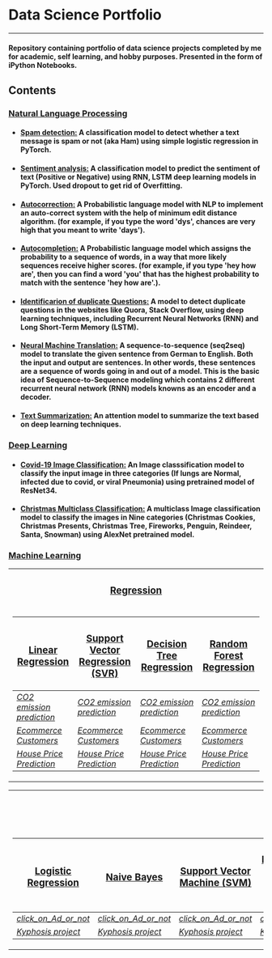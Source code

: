 <!---
nehalvaghasiya/nehalvaghasiya is a ✨ special ✨ repository because its `README.md` (this file) appears on your GitHub profile.
You can click the Preview link to take a look at your changes.
--->
# **Data Science Portfolio**
---

#### Repository containing portfolio of data science projects completed by me for academic, self learning, and hobby purposes. Presented in the form of iPython Notebooks.

## **Contents**


### **[Natural Language Processing](https://github.com/nehalvaghasiya/Data-Science-Portfolio/tree/main/Natural%20Language%20Processing)**


- #### **[Spam detection:](https://github.com/nehalvaghasiya/Data-Science-Portfolio/tree/main/Natural%20Language%20Processing/Spam%20detection)**  A classification model to detect whether a text message is spam or not (aka Ham) using simple logistic regression in PyTorch.
- #### **[Sentiment analysis:](https://github.com/nehalvaghasiya/Data-Science-Portfolio/tree/main/Natural%20Language%20Processing/Sentiment%20analysis)** A classification model to predict the sentiment of text (Positive or Negative) using RNN, LSTM deep learning models in PyTorch. Used dropout to get rid of Overfitting.
- #### **[Autocorrection:](https://github.com/nehalvaghasiya/Data-Science-Portfolio/tree/main/Natural%20Language%20Processing/Autocorrection)** A Probabilistic language model with NLP to implement an auto-correct system with the help of minimum edit distance algorithm. (for example, if you type the word 'dys', chances are very high that you meant to write 'days').
- #### **[Autocompletion:](https://github.com/nehalvaghasiya/Data-Science-Portfolio/tree/main/Natural%20Language%20Processing/Autocompletion)**  A Probabilistic language model which assigns the probability to a sequence of words, in a way that more likely sequences receive higher scores. (for example, if you type 'hey how are', then you can find a word 'you' that has the highest probability to match with the sentence 'hey how are'.).
- #### **[Identificarion of duplicate Questions:](https://github.com/nehalvaghasiya/Data-Science-Portfolio/tree/main/Natural%20Language%20Processing/Identificarion%20of%20duplicate%20Questions)** A model to detect duplicate questions in the websites like Quora, Stack Overflow, using deep learning techniques, including Recurrent Neural Networks (RNN) and Long Short-Term Memory (LSTM).
- #### **[Neural Machine Translation:](https://github.com/nehalvaghasiya/Data-Science-Portfolio/tree/main/Natural%20Language%20Processing/Neural%20Machine%20Translation)**  A sequence-to-sequence (seq2seq) model to translate the given sentence from German to English. Both the input and output are sentences. In other words, these sentences are a sequence of words going in and out of a model. This is the basic idea of Sequence-to-Sequence modeling which contains 2 different recurrent neural network (RNN) models knowns as an encoder and a decoder. 
- #### **[Text Summarization:](https://github.com/nehalvaghasiya/Data-Science-Portfolio/tree/main/Natural%20Language%20Processing/Text%20Summarization)** An attention model to summarize the text based on deep learning techniques.





### **[Deep Learning](https://github.com/nehalvaghasiya/Data-Science-Portfolio/tree/main/Deep%20Learning)**

- #### **[Covid-19 Image Classification:](https://github.com/nehalvaghasiya/Data-Science-Portfolio/tree/main/Deep%20Learning/Covid-19%20Image%20Classification)** An Image classsification model to classify the input image in three categories (If lungs are Normal, infected due to covid, or viral Pneumonia) using pretrained model of ResNet34.
- #### **[Christmas Multiclass Classification:](https://github.com/nehalvaghasiya/Data-Science-Portfolio/tree/main/Deep%20Learning/Christmas%20Multiclass%20Classification)** A multiclass Image classification model to classify the images in Nine categories (Christmas Cookies, Christmas Presents, Christmas Tree, Fireworks, Penguin, Reindeer, Santa, Snowman) using AlexNet pretrained model.





### **[Machine Learning](https://github.com/nehalvaghasiya/Data-Science-Portfolio/tree/main/Machine%20Learning)**

<table>
<tr>
<th>  <h3><a href="https://github.com/nehalvaghasiya/Data-Science-Portfolio/tree/main/Machine%20Learning/Regression">Regression</a>  </h3> </th>
</tr>
<tr>
<td>
  
| <h3 style="font-weight: bold;"><a href="https://github.com/nehalvaghasiya/Data-Science-Portfolio/tree/main/Machine%20Learning/Regression/Linear%20Regression">Linear Regression</a> </h3>| <h3 style="font-weight: bold;"><a href="https://github.com/nehalvaghasiya/Data-Science-Portfolio/tree/main/Machine%20Learning/Regression/Support%20Vector%20Regression%20(SVR)">Support Vector Regression (SVR)</a> </h3>| <h3 style="font-weight: bold;"><a href="https://github.com/nehalvaghasiya/Data-Science-Portfolio/tree/main/Machine%20Learning/Regression/Decision%20Tree%20Regression">Decision Tree Regression</a> </h3>| <h3 style="font-weight: bold;"><a href="https://github.com/nehalvaghasiya/Data-Science-Portfolio/tree/main/Machine%20Learning/Regression/Random%20Forest%20Regression">Random Forest Regression</a> </h3>|
|--|--|--|--|
| </h6> <i> <a href="https://github.com/nehalvaghasiya/Data-Science-Portfolio/tree/main/Machine%20Learning/Regression/Linear%20Regression/CO2%20emission%20prediction">CO2 emission prediction</a> </i> </h6> | </h6> <i> <a href="https://github.com/nehalvaghasiya/Data-Science-Portfolio/tree/main/Machine%20Learning/Regression/Support%20Vector%20Regression%20(SVR)/CO2%20emission%20prediction">CO2 emission prediction</a> </i> </h6> | </h6> <i> <a href="https://github.com/nehalvaghasiya/Data-Science-Portfolio/tree/main/Machine%20Learning/Regression/Decision%20Tree%20Regression/CO2%20emission%20prediction">CO2 emission prediction</a> </i> </h6> | </h6> <i> <a href="https://github.com/nehalvaghasiya/Data-Science-Portfolio/tree/main/Machine%20Learning/Regression/Random%20Forest%20Regression/CO2%20emission%20prediction">CO2 emission prediction</a> </i> </h6> |
| </h6> <i> <a href="https://github.com/nehalvaghasiya/Data-Science-Portfolio/tree/main/Machine%20Learning/Regression/Linear%20Regression/Ecommerce%20Customers">Ecommerce Customers</a> </i> </h6> | </h6> <i> <a href="https://github.com/nehalvaghasiya/Data-Science-Portfolio/tree/main/Machine%20Learning/Regression/Support%20Vector%20Regression%20(SVR)/Ecommerce%20customers">Ecommerce Customers</a> </i> </h6> | </h6> <i> <a href="https://github.com/nehalvaghasiya/Data-Science-Portfolio/tree/main/Machine%20Learning/Regression/Decision%20Tree%20Regression/Ecommerce%20customers">Ecommerce Customers</a> </i> </h6> | </h6> <i> <a href="https://github.com/nehalvaghasiya/Data-Science-Portfolio/tree/main/Machine%20Learning/Regression/Random%20Forest%20Regression/Ecommerce%20customers">Ecommerce Customers</a> </i> </h6> |
| </h6> <i> <a href="https://github.com/nehalvaghasiya/Data-Science-Portfolio/tree/main/Machine%20Learning/Regression/Linear%20Regression/House%20Price%20Prediction">House Price Prediction</a> </i> </h6> | </h6> <i> <a href="https://github.com/nehalvaghasiya/Data-Science-Portfolio/tree/main/Machine%20Learning/Regression/Support%20Vector%20Regression%20(SVR)/House%20Price%20Prediction">House Price Prediction</a> </i> </h6> | </h6> <i> <a href="https://github.com/nehalvaghasiya/Data-Science-Portfolio/tree/main/Machine%20Learning/Regression/Decision%20Tree%20Regression/House%20Price%20Prediction">House Price Prediction</a> </i> </h6> | </h6> <i> <a href="https://github.com/nehalvaghasiya/Data-Science-Portfolio/tree/main/Machine%20Learning/Regression/Random%20Forest%20Regression/House%20Price%20Prediction">House Price Prediction</a> </i> </h6> |

</td></tr> </table>




<table>
<tr>
<th>  <h3><a href="https://github.com/nehalvaghasiya/Data-Science-Portfolio/tree/main/Machine%20Learning/Classification">Classification</a> </h3> </th>
</tr>
<tr>
<td>
  
| <h3 style="font-weight: bold;"><a href="https://github.com/nehalvaghasiya/Data-Science-Portfolio/tree/main/Machine%20Learning/Classification/Logistic%20Regression">Logistic Regression</a> </h3>| <h3 style="font-weight: bold;"><a href="https://github.com/nehalvaghasiya/Data-Science-Portfolio/tree/main/Machine%20Learning/Classification/Naive%20Bayes">Naive Bayes</a> </h3>| <h3 style="font-weight: bold;"><a href="https://github.com/nehalvaghasiya/Data-Science-Portfolio/tree/main/Machine%20Learning/Classification/Support%20Vector%20Machine%20(SVM)">Support Vector Machine (SVM)</a> </h3>| <h3 style="font-weight: bold;"><a href="https://github.com/nehalvaghasiya/Data-Science-Portfolio/tree/main/Machine%20Learning/Classification/Kernel%20SVM">Kernel Support Vector Machine (K-SVM)</a> </h3>| <h3 style="font-weight: bold;"><a href="https://github.com/nehalvaghasiya/Data-Science-Portfolio/tree/main/Machine%20Learning/Classification/Decision%20Tree%20Classification">Decision Tree Classification</a> </h3>| <h3 style="font-weight: bold;"><a href="https://github.com/nehalvaghasiya/Data-Science-Portfolio/tree/main/Machine%20Learning/Classification/Random%20Forest%20Classification">Random Forest Classification</a> </h3>| <h3 style="font-weight: bold;"><a href="https://github.com/nehalvaghasiya/Data-Science-Portfolio/tree/main/Machine%20Learning/Classification/K-Nearest%20Neighbors%20(K-NN)">K-Nearest Neighbors (K-NN)</a> </h3>|
|--|--|--|--|--|--|--|  
| </h6> <i> <a href="https://github.com/nehalvaghasiya/Data-Science-Portfolio/tree/main/Machine%20Learning/Classification/Logistic%20Regression/click_on_Ad_or_not">click_on_Ad_or_not</a> </i> </h6> | </h6> <i> <a href="https://github.com/nehalvaghasiya/Data-Science-Portfolio/tree/main/Machine%20Learning/Classification/Naive%20Bayes/click_on_Ad_or_not">click_on_Ad_or_not</a> </i> </h6> | </h6> <i> <a href="https://github.com/nehalvaghasiya/Data-Science-Portfolio/tree/main/Machine%20Learning/Classification/Support%20Vector%20Machine%20(SVM)/click_on_Ad_or_not">click_on_Ad_or_not</a> </i> </h6> | </h6> <i> <a href="https://github.com/nehalvaghasiya/Data-Science-Portfolio/tree/main/Machine%20Learning/Classification/Kernel%20SVM/click_on_Ad_or_not">click_on_Ad_or_not</a> </i> </h6> |</h6> <i> <a href="https://github.com/nehalvaghasiya/Data-Science-Portfolio/tree/main/Machine%20Learning/Classification/Decision%20Tree%20Classification/click_on_Ad_or_not">click_on_Ad_or_not</a> </i> </h6> |</h6> <i> <a href="https://github.com/nehalvaghasiya/Data-Science-Portfolio/tree/main/Machine%20Learning/Classification/Random%20Forest%20Classification/click_on_Ad_or_not">click_on_Ad_or_not</a> </i> </h6> |</h6> <i> <a href="https://github.com/nehalvaghasiya/Data-Science-Portfolio/tree/main/Machine%20Learning/Classification/K-Nearest%20Neighbors%20(K-NN)/click_on_Ad_or_not">click_on_Ad_or_not</a> </i> </h6> |
| </h6> <i> <a href="https://github.com/nehalvaghasiya/Data-Science-Portfolio/tree/main/Machine%20Learning/Classification/Logistic%20Regression/Kyphosis%20project">Kyphosis project</a> </i> </h6> | </h6> <i> <a href="https://github.com/nehalvaghasiya/Data-Science-Portfolio/tree/main/Machine%20Learning/Classification/Naive%20Bayes/Kyphosis%20project">Kyphosis project</a> </i> </h6> | </h6> <i> <a href="https://github.com/nehalvaghasiya/Data-Science-Portfolio/tree/main/Machine%20Learning/Classification/Support%20Vector%20Machine%20(SVM)/Kyphosis%20project">Kyphosis project</a> </i> </h6> | </h6> <i> <a href="https://github.com/nehalvaghasiya/Data-Science-Portfolio/tree/main/Machine%20Learning/Classification/Kernel%20SVM/Kyphosis%20project">Kyphosis project</a> </i> </h6> |</h6> <i> <a href="https://github.com/nehalvaghasiya/Data-Science-Portfolio/tree/main/Machine%20Learning/Classification/Decision%20Tree%20Classification/Kyphosis%20project">Kyphosis project</a> </i> </h6> |</h6> <i> <a href="https://github.com/nehalvaghasiya/Data-Science-Portfolio/tree/main/Machine%20Learning/Classification/Random%20Forest%20Classification/Kyphosis%20project">Kyphosis project</a> </i> </h6> |</h6> <i> <a href="https://github.com/nehalvaghasiya/Data-Science-Portfolio/tree/main/Machine%20Learning/Classification/K-Nearest%20Neighbors%20(K-NN)/Kyphosis%20project">Kyphosis project</a> </i> </h6> |

</td></tr> </table>

















